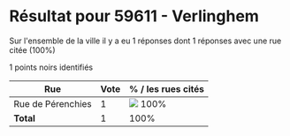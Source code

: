 # Résultat pour 59611 - Verlinghem

Sur l'ensemble de la ville il y a eu 1 réponses dont 1 réponses avec une rue citée (100%)

1 points noirs identifiés

| Rue | Vote | % / les rues cités|
|-----|------|-------------------|
| Rue de Pérenchies | 1 | <img src="../../img/bar_100.gif" />&nbsp;100%|
| **Total** | 1 | 100%|
